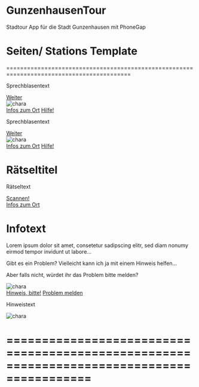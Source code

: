 GunzenhausenTour
================

Stadtour App für die Stadt Gunzenhausen mit PhoneGap


Seiten/ Stations Template
==========================================================================================
==========================================================================================
<!DOCTYPE html>
<html>
<head>
<meta charset="utf-8" />
<title>Stadttour</title>
<meta name="viewport" content="width=device-width, initial-scale=1">
<link rel="stylesheet" href="css/jquery.mobile-1.3.0.min.css" />
<link rel="stylesheet" href="css/stadttour.css" />
<script src="js/jquery-1.9.1.min.js"></script>
<script src="js/stadttour.js"></script>
<script src="js/jquery.mobile-1.3.0.min.js"></script>
<script src="cordova.js"></script>
<script src="js/barcodescanner.js"></script>
<script src="js/qr_scan.js"></script>
<script> <!-- Löst QR Code Scanner aus-->
function scan() {$("#qrscan").click(function() {qrscan("testID");});}
window.onload=scan;
</script>
<style type="text/css">.inhalt {background-image: url(img/hg/hg01.jpg); } </style> <!-- Individuelles Hintergrundbild für Station fest -->
</head>

<body>
<!--Startseite -->
<div data-role="page" id="pageXX_01" class="page"> <!-- id = page[Nr der Station]_[Nr der Subpage] -->
  <div class="inhalt right" data-role="content">
		<div class="sbText">
			<div>
				<p>Sprechblasentext</p>
			</div>
			<a href="#pageXX_02" data-prefetch="true" class="weiterButton" data-role="button" data-theme="a">Weiter</a> <!-- Link zur nächsten Seite -->
		</div>
		<img class="chara left" src="img/chara/markgraf1.gif" alt="chara"/> <!-- Charakterbild -->
	</div> <!-- /content-->
	<div class="footer ui-bar" data-role="footer" data-position="fixed">
		<a href="#page00_moreinfo" data-prefetch="true" data-role="button">Infos zum Ort</a>
		<a href="#page00_help" data-prefetch="true" data-role="button">Hilfe!</a>
	</div> <!-- /footer-->
</div> 	<!-- /page -->


<!--Seite 2-->
<div data-role="page" id="pageXX_02" class="page"> <!-- id = page[Nr der Station]_[Nr der Subpage] -->
	<div class="inhalt left" data-role="content">
		<div class="sbText">
			<div>
				<p>Sprechblasentext</p>
			</div>
			<a href="#pageXX_03" data-prefetch="true" class="weiterButton" data-role="button" data-theme="a">Weiter</a> <!-- Link zur nächsten Seite -->
		</div>
		<img class="chara left" src="img/chara/markgraf3.gif" alt="chara"/> <!-- Charakterbild -->
	</div> <!-- /content-->
	<div class="footer ui-bar" data-role="footer" data-position="fixed">
		<a href="#page00_moreinfo" data-prefetch="true" data-role="button">Infos zum Ort</a>
		<a href="#page00_help" data-prefetch="true" data-role="button">Hilfe!</a>	
	</div> <!-- /footer-->
</div> 	<!-- /page -->

<!--Rätselseite -->
<div data-role="page" id="pageXX_XX" class="page">
	<div class="inhalt left" data-role="content">
		<div class="raetsel_text">
			<h1>Rätseltitel</h1>
			<p>Rätseltext</p>
		<a href="#page00_06" id="qrscan" data-role="button" data-theme="a">Scannen!</a><!-- Button zum Auslösen der QR-Scan Funktion -->
		</div>
	</div> <!-- /content-->
	<div class="footer ui-bar" data-role="footer" data-position="fixed">
		<a href="#page00_moreinfo" data-prefetch="true" data-role="button">Infos zum Ort</a>
		<!--<a href="#page00_help" data-prefetch="true" data-role="button">Hilfe!</a>-->
	</div> <!-- /footer-->
</div> 	<!-- /page -->
	
	
<!-- Mehr Infos Zur Station / Triviaseite -->	
<div data-role="page" id="page00_moreinfo" class="page">
	<div class="inhalt" data-role="content">
		<div class="infotext">
			<h1>Infotext</h1>
			<p>Lorem ipsum dolor sit amet, consetetur sadipscing elitr, sed diam nonumy eirmod tempor invidunt ut labore... </p>
		</div>
	</div> <!-- /content-->
	<div class="footer ui-bar" data-role="footer" data-position="fixed">
	</div> <!-- /footer-->
</div> 	<!-- /page -->
	
	
<!-- Hilfeseite -->
<div data-role="page" id="pageXX_help" class="page">
	<div class="inhalt" data-role="content">
		<div class="sbText">
		<p>Gibt es ein Problem? Vielleicht kann ich ja mit einem Hinweis helfen...</p>
		<p>Aber falls nicht, würdet ihr das Problem bitte melden?</p>
		</div>
		<img class="chara" src="img/chara/markgraf1.gif" alt="chara" />
	</div> <!-- /content-->
	<div class="footer ui-bar" data-role="footer" data-position="fixed">
		<a href="#pageXX_hint" data-prefetch="true" data-role="button">Hinweis, bitte!</a>
		<a href="notify.html" data-role="button">Problem melden</a>
	</div> <!-- /footer-->
</div> 	<!-- /page -->


<!-- Hinweisseite -->
<div data-role="page" id="pageXX_hint" class="page">
	<div class="inhalt" data-role="content">
		<div class="sbText">
		<p>Hinweistext</p>
		</div>
		<img class="chara" src="img/chara/markgraf1.gif" alt="chara" />
	</div> <!-- /content-->
	<div class="footer ui-bar" data-role="footer" data-position="fixed">
	</div> <!-- /footer-->
</div> 	<!-- /page -->

</body>
</html>

==========================================================================================
==========================================================================================
